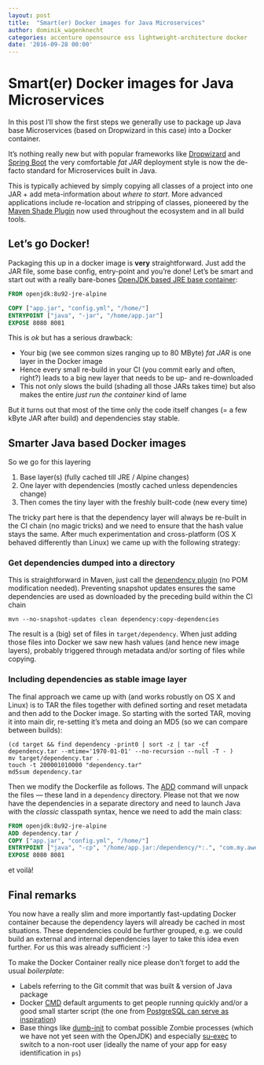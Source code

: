 ```yaml
---
layout: post
title:  "Smart(er) Docker images for Java Microservices"
author: dominik_wagenknecht
categories: accenture opensource oss lightweight-architecture docker
date: '2016-09-28 00:00'
---
```


# Smart(er) Docker images for Java Microservices

In this post I’ll show the first steps we generally use to package up Java base Microservices
(based on Dropwizard in this case) into a Docker container.

It’s nothing really new but with popular frameworks like [Dropwizard](http://www.dropwizard.io/) 
and [Spring Boot](https://projects.spring.io/spring-boot/) the very comfortable _fat JAR_ 
deployment style is now the de-facto standard for Microservices built in Java.

This is typically achieved by simply copying all classes of a project into 
one JAR + add meta-information about _where to start_. More advanced applications 
include re-location and stripping of classes, pioneered by the 
[Maven Shade Plugin](https://maven.apache.org/plugins/maven-shade-plugin/) 
now used throughout the ecosystem and in all build tools.

## Let’s go Docker!

Packaging this up in a docker image is **very** straightforward. Just add the JAR file, 
some base config, entry-point and you’re done! Let’s be smart and start out with a 
really bare-bones [OpenJDK based JRE base container](https://hub.docker.com/_/openjdk/):

```Dockerfile
FROM openjdk:8u92-jre-alpine

COPY ["app.jar", "config.yml", "/home/"]
ENTRYPOINT ["java", "-jar", "/home/app.jar"]
EXPOSE 8080 8081
```

This is _ok_ but has a serious drawback:

- Your big (we see common sizes ranging up to 80 MByte) _fat JAR_ is one layer in the Docker image
- Hence every small re-build in your CI (you commit early and often, right?) leads to a big 
  new layer that needs to be up- and re-downloaded
- This not only slows the build (shading all those JARs takes time) but 
  also makes the entire _just run the container_ kind of lame

But it turns out that most of the time only the code itself changes 
(= a few kByte JAR after build) and dependencies stay stable.

## Smarter Java based Docker images

So we go for this layering

1. Base layer(s) (fully cached till JRE / Alpine changes)
2. One layer with dependencies (mostly cached unless dependencies change)
3. Then comes the tiny layer with the freshly built-code (new every time)

The tricky part here is that the dependency layer will always be re-built in the CI chain
(no magic tricks) and we need to ensure that the hash value stays the same. After much experimentation 
and cross-platform (OS X behaved differently than Linux) we came up with the following strategy:

### Get dependencies dumped into a directory

This is straightforward in Maven, just call the 
[dependency plugin](http://maven.apache.org/plugins/maven-dependency-plugin/) 
(no POM modification needed). Preventing snapshot updates ensures the same dependencies 
are used as downloaded by the preceding build within the CI chain

```
mvn --no-snapshot-updates clean dependency:copy-dependencies
```

The result is a (big) set of files in `target/dependency`. When just adding those files into 
Docker we saw new hash values (and hence new image layers), probably triggered through 
metadata and/or sorting of files while copying. 

### Including dependencies as stable image layer

The final approach we came up with (and works robustly on OS X and Linux) is to TAR the 
files together with defined sorting and reset metadata and then add to the Docker image. 
So starting with the sorted TAR, moving it into main dir, re-setting it’s meta and 
doing an MD5 (so we can compare between builds):

```shell
(cd target && find dependency -print0 | sort -z | tar -cf dependency.tar --mtime='1970-01-01' --no-recursion --null -T - )
mv target/dependency.tar .
touch -t 200001010000 "dependency.tar"
md5sum dependency.tar
```

Then we modify the Dockerfile as follows. The 
[ADD](https://docs.docker.com/engine/reference/builder/#/add) 
command will unpack the files — these land in a `dependency` directory. 
Please not that we now have the dependencies in a separate directory 
and need to launch Java with the _classic_ classpath syntax, 
hence we need to add the main class:

```Dockerfile
FROM openjdk:8u92-jre-alpine
ADD dependency.tar /
COPY ["app.jar", "config.yml", "/home/"]
ENTRYPOINT ["java", "-cp", "/home/app.jar:/dependency/*:.", "com.my.awesome.AppStartsHere"]
EXPOSE 8080 8081
```

et voilà! 

## Final remarks

You now have a really slim and more importantly fast-updating Docker container because the 
dependency layers will already be cached in most situations. These dependencies could be 
further grouped, e.g. we could build an external and internal dependencies layer to take 
this idea even further. For us this was already sufficient :-)

To make the Docker Container really nice please don’t forget to add the usual _boilerplate_: 

- Labels referring to the Git commit that was built & version of Java package
- Docker [CMD](https://docs.docker.com/engine/reference/builder/#/cmd) default arguments to 
  get people running quickly and/or a good small starter script (the one from 
  [PostgreSQL can serve as inspiration](https://github.com/docker-library/postgres/blob/master/docker-entrypoint.sh))
- Base things like [dumb-init](https://github.com/Yelp/dumb-init) to combat possible 
  Zombie processes (which we have not yet seen with the OpenJDK) and especially 
  [su-exec](https://github.com/ncopa/su-exec) to switch to a non-root user (ideally the name of 
  your app for easy identification in `ps`)
